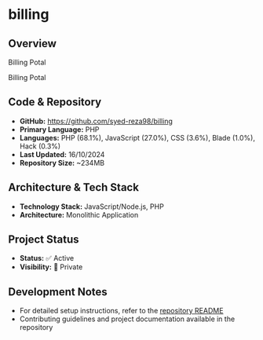 # billing
## Overview

Billing Potal

Billing Potal

## Code & Repository

- **GitHub:** https://github.com/syed-reza98/billing
- **Primary Language:** PHP
- **Languages:** PHP (68.1%), JavaScript (27.0%), CSS (3.6%), Blade (1.0%), Hack (0.3%)
- **Last Updated:** 16/10/2024
- **Repository Size:** ~234MB

## Architecture & Tech Stack

- **Technology Stack:** JavaScript/Node.js, PHP
- **Architecture:** Monolithic Application

## Project Status

- **Status:** ✅ Active
- **Visibility:** 🔐 Private

## Development Notes

- For detailed setup instructions, refer to the [repository README](https://github.com/syed-reza98/billing#readme)
- Contributing guidelines and project documentation available in the repository
